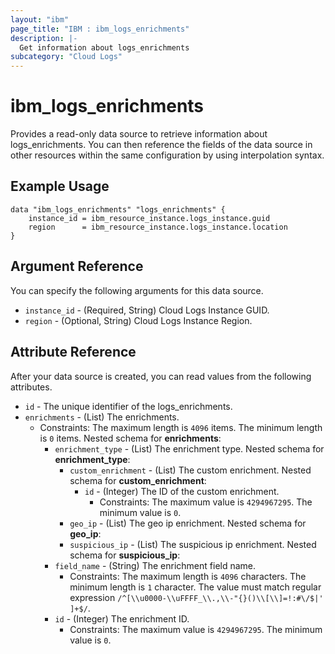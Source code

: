 ```yaml
---
layout: "ibm"
page_title: "IBM : ibm_logs_enrichments"
description: |-
  Get information about logs_enrichments
subcategory: "Cloud Logs"
---
```


# ibm_logs_enrichments

Provides a read-only data source to retrieve information about logs_enrichments. You can then reference the fields of the data source in other resources within the same configuration by using interpolation syntax.

## Example Usage

```hcl
data "ibm_logs_enrichments" "logs_enrichments" {
	instance_id = ibm_resource_instance.logs_instance.guid
  	region      = ibm_resource_instance.logs_instance.location
}
```

## Argument Reference

You can specify the following arguments for this data source.

* `instance_id` - (Required, String)  Cloud Logs Instance GUID.
* `region` - (Optional, String) Cloud Logs Instance Region.


## Attribute Reference

After your data source is created, you can read values from the following attributes.

* `id` - The unique identifier of the logs_enrichments.
* `enrichments` - (List) The enrichments.
  * Constraints: The maximum length is `4096` items. The minimum length is `0` items.
Nested schema for **enrichments**:
	* `enrichment_type` - (List) The enrichment type.
	Nested schema for **enrichment_type**:
		* `custom_enrichment` - (List) The custom enrichment.
		Nested schema for **custom_enrichment**:
			* `id` - (Integer) The ID of the custom enrichment.
			  * Constraints: The maximum value is `4294967295`. The minimum value is `0`.
		* `geo_ip` - (List) The geo ip enrichment.
		Nested schema for **geo_ip**:
		* `suspicious_ip` - (List) The suspicious ip enrichment.
		Nested schema for **suspicious_ip**:
	* `field_name` - (String) The enrichment field name.
	  * Constraints: The maximum length is `4096` characters. The minimum length is `1` character. The value must match regular expression `/^[\\u0000-\\uFFFF_\\.,\\-"{}()\\[\\]=!:#\/$|' ]+$/`.
	* `id` - (Integer) The enrichment ID.
	  * Constraints: The maximum value is `4294967295`. The minimum value is `0`.

